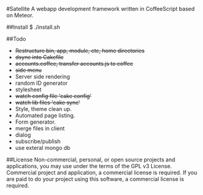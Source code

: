 #Satellite
A webapp development framework written in CoffeeScript based on Meteor.

##Install
$ ./install.sh

##Todo
- ~~Restructure bin, app, module, etc, home directories~~
- ~~dsync into Cakefile~~
- ~~accounts.coffee, transfer accounts.js to coffee~~
- ~~side menu~~
- Server side rendering
- random ID generator
- stylesheet 
- ~~watch config file 'cake config'~~
- ~~watch lib files 'cake sync'~~
- Style, theme clean up.
- Automated page listing.
- Form generator.
- merge files in client
- dialog
- subscribe/publish
- use exteral mongo db

##License
Non-commercial, personal, or open source projects and applications, you may use under the terms of the GPL v3 License. Commercial project and application,
a commercial license is required. If you are paid to do your project using this software, a commercial license is required.